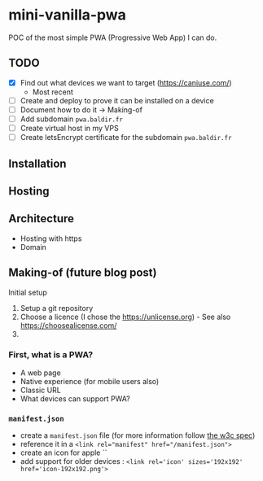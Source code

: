 # mini-vanilla-pwa

POC of the most simple PWA (Progressive Web App) I can do.

## TODO

- [X] Find out what devices we want to target (https://caniuse.com/)
    - Most recent
- [ ] Create and deploy to prove it can be installed on a device
- [ ] Document how to do it -> Making-of
- [ ] Add subdomain `pwa.baldir.fr`
- [ ] Create virtual host in my VPS
- [ ] Create letsEncrypt certificate for the subdomain `pwa.baldir.fr`

## Installation

## Hosting

## Architecture

- Hosting with https
- Domain

## Making-of (future blog post)

Initial setup

1. Setup a git repository
2. Choose a licence (I chose the https://unlicense.org) - See also https://choosealicense.com/
3. 

### First, what is a PWA?

- A web page
- Native experience (for mobile users also)
- Classic URL
- What devices can support PWA?

### `manifest.json`

- create a `manifest.json` file (for more information follow [the w3c spec][w3c-manifest-spec])
- reference it in a `<link rel="manifest" href="/manifest.json">`
- create an icon for apple ``
- add support for older devices : `<link rel='icon' sizes='192x192' href='icon-192x192.png'>`

### 


[w3c-manifest-spec]:https://w3c.github.io/manifest/